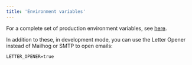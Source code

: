 ```yaml
---
title: 'Environment variables'
---
```


For a complete set of production environment variables, see [here](/docs/self-hosted/configuration/environment-variables).

In addition to these, in development mode, you can use the Letter Opener instead of Mailhog or SMTP to open emails:

```
LETTER_OPENER=true
```